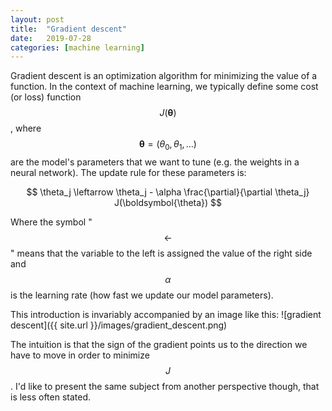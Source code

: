 ```yaml
---
layout: post
title:  "Gradient descent"
date:   2019-07-28
categories: [machine learning]
---
```


Gradient descent is an optimization algorithm for minimizing the value of a function. In the context of machine learning, we typically define some cost (or loss) function $$J(\boldsymbol{\theta})$$, where $$\boldsymbol{\theta} = (\theta_0, \theta_1, \ldots)$$ are the model's parameters that we want to tune (e.g. the weights in a neural network). The update rule for these parameters is:

$$
\theta_j \leftarrow \theta_j - \alpha \frac{\partial}{\partial \theta_j} J(\boldsymbol{\theta})
$$

Where the symbol "$$\leftarrow$$" means that the variable to the left is assigned the value of the right side and $$\alpha$$ is the learning rate (how fast we update our model parameters).

This introduction is invariably accompanied by an image like this:
![gradient descent]({{ site.url }}/images/gradient_descent.png)

The intuition is that the sign of the gradient points us to the direction we have to move in order to minimize $$J$$. I'd like to present the same subject from another perspective though, that is less often stated.

 
